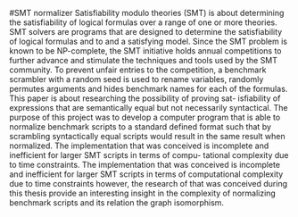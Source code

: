#SMT normalizer
Satisfiability modulo theories (SMT) is about determining the satisfiability of logical formulas over a range of one or more theories. SMT solvers are programs that are designed
to determine the satisfiability of logical formulas and to and a satisfying model. Since the
SMT problem is known to be NP-complete, the SMT initiative holds annual competitions
to further advance and stimulate the techniques and tools used by the SMT community.
To prevent unfair entries to the competition, a benchmark scrambler with a random seed
is used to rename variables, randomly permutes arguments and hides benchmark names
for each of the formulas. This paper is about researching the possibility of proving sat-
isfiability of expressions that are semantically equal but not necessarily syntactical. The
purpose of this project was to develop a computer program that is able to normalize
benchmark scripts to a standard defined format such that by scrambling syntactically
equal scripts would result in the same result when normalized. The implementation that
was conceived is incomplete and inefficient for larger SMT scripts in terms of compu-
tational complexity due to time constraints. The implementation that was conceived is
incomplete and inefficient for larger SMT scripts in terms of computational complexity
due to time constraints however, the research of that was conceived during this thesis
provide an interesting insight in the complexity of normalizing benchmark scripts and its
relation the graph isomorphism.
